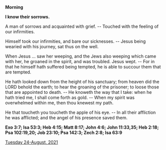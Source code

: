 **Morning**

**I know their sorrows.**
 
A man of sorrows and acquainted with grief. -- Touched with the feeling of our infirmities.
 
Himself took our infirmities, and bare our sicknesses. -- Jesus being wearied with his journey, sat thus on the well.
 
When Jesus ... saw her weeping, and the Jews also weeping which came with her, he groaned in the spirit, and was troubled. Jesus wept. -- For in that he himself hath suffered being tempted, he is able to succour them that are tempted.
 
He hath looked down from the height of his sanctuary; from heaven did the LORD behold the earth; to hear the groaning of the prisoner; to loose those that are appointed to death. -- He knoweth the way that I take: when he hath tried me, I shall come forth as gold. -- When my spirit was overwhelmed within me, then thou knewest my path.
 
He that toucheth you toucheth the apple of his eye. -- In all their affliction he was afflicted; and the angel of his presence saved them.  

**Exo 3:7; Isa 53:3; Heb 4:15; Matt 8:17; John 4:6; John 11:33,35; Heb 2:18; Psa 102:19,20; Job 23:10; Psa 142:3; Zech 2:8; Isa 63:9**

[Tuesday 24-August, 2021](https://t.me/daily_light)
